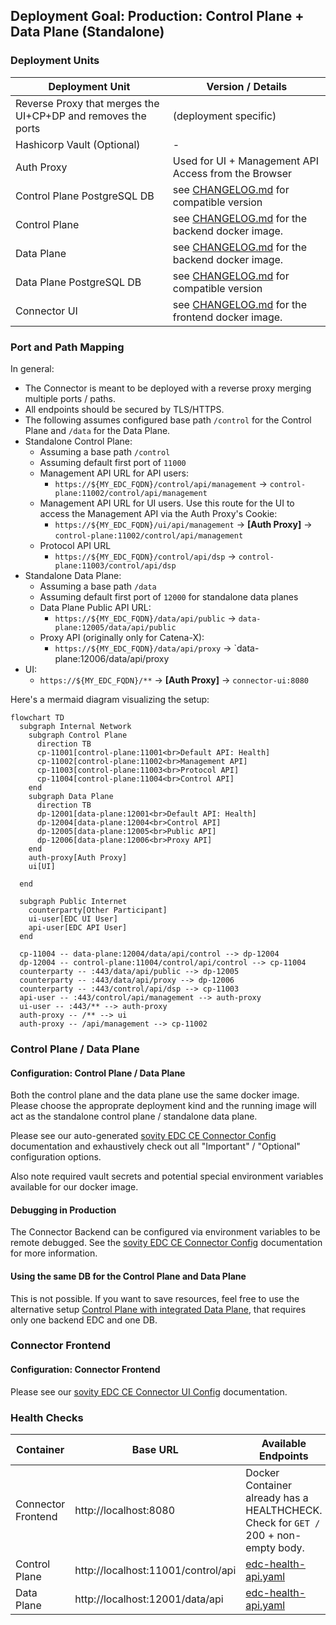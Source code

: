 ## Deployment Goal: Production: Control Plane + Data Plane (Standalone)

### Deployment Units

| Deployment Unit                                              | Version / Details                                                           |
|--------------------------------------------------------------|-----------------------------------------------------------------------------|
| Reverse Proxy that merges the UI+CP+DP and removes the ports | (deployment specific)                                                       |
| Hashicorp Vault (Optional)                                   | -                                                                           |
| Auth Proxy                                                   | Used for UI + Management API Access from the Browser                        |
| Control Plane PostgreSQL DB                                  | see [CHANGELOG.md](../../../../CHANGELOG.md) for compatible version         |
| Control Plane                                                | see [CHANGELOG.md](../../../../CHANGELOG.md) for the backend docker image.  |
| Data Plane                                                   | see [CHANGELOG.md](../../../../CHANGELOG.md) for the backend docker image.  |
| Data Plane PostgreSQL DB                                     | see [CHANGELOG.md](../../../../CHANGELOG.md) for compatible version         |
| Connector UI                                                 | see [CHANGELOG.md](../../../../CHANGELOG.md) for the frontend docker image. |

### Port and Path Mapping

In general:

- The Connector is meant to be deployed with a reverse proxy merging multiple ports / paths.
- All endpoints should be secured by TLS/HTTPS.
- The following assumes configured base path `/control` for the Control Plane and `/data` for the Data Plane.
- Standalone Control Plane:
  - Assuming a base path `/control`
  - Assuming default first port of `11000`
  - Management API URL for API users:
    - `https://${MY_EDC_FQDN}/control/api/management` -> `control-plane:11002/control/api/management`
  - Management API URL for UI users. Use this route for the UI to access the Management API via the Auth Proxy's Cookie:
    - `https://${MY_EDC_FQDN}/ui/api/management` -> **[Auth Proxy]** -> `control-plane:11002/control/api/management`
  - Protocol API URL
    - `https://${MY_EDC_FQDN}/control/api/dsp` -> `control-plane:11003/control/api/dsp`
- Standalone Data Plane:
  - Assuming a base path `/data`
  - Assuming default first port of `12000` for standalone data planes
  - Data Plane Public API URL:
    - `https://${MY_EDC_FQDN}/data/api/public` -> `data-plane:12005/data/api/public`
  - Proxy API (originally only for Catena-X):
    - `https://${MY_EDC_FQDN}/data/api/proxy` -> `data-plane:12006/data/api/proxy
- UI:
  - `https://${MY_EDC_FQDN}/**` -> **[Auth Proxy]** -> `connector-ui:8080`

Here's a mermaid diagram visualizing the setup:

```mermaid
flowchart TD
  subgraph Internal Network
    subgraph Control Plane
      direction TB
      cp-11001[control-plane:11001<br>Default API: Health]
      cp-11002[control-plane:11002<br>Management API]
      cp-11003[control-plane:11003<br>Protocol API]
      cp-11004[control-plane:11004<br>Control API]
    end
    subgraph Data Plane
      direction TB
      dp-12001[data-plane:12001<br>Default API: Health]
      dp-12004[data-plane:12004<br>Control API]
      dp-12005[data-plane:12005<br>Public API]
      dp-12006[data-plane:12006<br>Proxy API]
    end
    auth-proxy[Auth Proxy]
    ui[UI]

  end

  subgraph Public Internet
    counterparty[Other Participant]
    ui-user[EDC UI User]
    api-user[EDC API User]
  end

  cp-11004 -- data-plane:12004/data/api/control --> dp-12004
  dp-12004 -- control-plane:11004/control/api/control --> cp-11004
  counterparty -- :443/data/api/public --> dp-12005
  counterparty -- :443/data/api/proxy --> dp-12006
  counterparty -- :443/control/api/dsp --> cp-11003
  api-user -- :443/control/api/management --> auth-proxy
  ui-user -- :443/** --> auth-proxy
  auth-proxy -- /** --> ui
  auth-proxy -- /api/management --> cp-11002
```

### Control Plane / Data Plane

#### Configuration: Control Plane / Data Plane

Both the control plane and the data plane use the same docker image. Please choose the approprate deployment kind and the
running image will act as the standalone control plane / standalone data plane.

Please see our auto-generated [sovity EDC CE Connector Config](../../config/connector-ce/README.md) documentation and exhaustively
check out all "Important" / "Optional" configuration options.

Also note required vault secrets and potential special environment variables available for our docker image.

#### Debugging in Production

The Connector Backend can be configured via environment variables to be remote debugged.
See the [sovity EDC CE Connector Config](../../config/connector-ce/README.md) documentation for more information.

#### Using the same DB for the Control Plane and Data Plane

This is not possible. If you want to save resources, feel free to use the alternative setup [Control Plane with integrated Data Plane](cp-with-integrated-dp.md),
that requires only one backend EDC and one DB.

### Connector Frontend

#### Configuration: Connector Frontend

Please see our [sovity EDC CE Connector UI Config](../../../deployment-guide/config/connector-ui/README.md) documentation.

### Health Checks

| Container          | Base URL                           | Available Endpoints                                                                      |
|--------------------|------------------------------------|------------------------------------------------------------------------------------------|
| Connector Frontend | http://localhost:8080              | Docker Container already has a HEALTHCHECK. <br> Check for `GET /` 200 + non-empty body. |
| Control Plane      | http://localhost:11001/control/api | [edc-health-api.yaml](../../../api/edc-health-api.yaml)                                  |
| Data Plane         | http://localhost:12001/data/api    | [edc-health-api.yaml](../../../api/edc-health-api.yaml)                                  |
